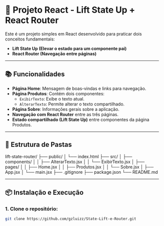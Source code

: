 # 🚀 Projeto React - Lift State Up + React Router

Este é um projeto simples em React desenvolvido para praticar dois conceitos fundamentais:

- **Lift State Up (Elevar o estado para um componente pai)**
- **React Router (Navegação entre páginas)**

---

## 📚 Funcionalidades

- **Página Home**: Mensagem de boas-vindas e links para navegação.
- **Página Produtos**: Contém dois componentes:
  - `ExibirTexto`: Exibe o texto atual.
  - `AlterarTexto`: Permite alterar o texto compartilhado.
- **Página Sobre**: Informações gerais sobre a aplicação.
- **Navegação com React Router** entre as três páginas.
- **Estado compartilhado (Lift State Up)** entre componentes da página Produtos.

---

## 🧱 Estrutura de Pastas

lift-state-router/
├── public/
│ └── index.html
├── src/
│ ├── components/
│ │ ├── AlterarTexto.jsx
│ │ └── ExibirTexto.jsx
│ ├── pages/
│ │ ├── Home.jsx
│ │ ├── Produtos.jsx
│ │ └── Sobre.jsx
│ ├── App.jsx
│ └── main.jsx
├── .gitignore
├── package.json
└── README.md

---

## 📦 Instalação e Execução

### 1. Clone o repositório:

```bash
git clone https://github.com/gzluizz/State-Lift-e-Router.git

